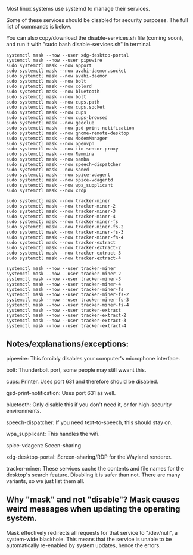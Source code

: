Most linux systems use systemd to manage their services.

Some of these services should be disabled for security purposes. The full list of commands is below.

You can also copy/download the disable-services.sh file (coming soon), and run it with "sudo bash disable-services.sh" in terminal.

```
systemctl mask --now --user xdg-desktop-portal
systemctl mask --now --user pipewire
sudo systemctl mask --now apport
sudo systemctl mask --now avahi-daemon.socket
sudo systemctl mask --now avahi-daemon
sudo systemctl mask --now bolt
sudo systemctl mask --now colord
sudo systemctl mask --now bluetooth
sudo systemctl mask --now bolt
sudo systemctl mask --now cups.path
sudo systemctl mask --now cups.socket
sudo systemctl mask --now cups
sudo systemctl mask --now cups-browsed
sudo systemctl mask --now geoclue
sudo systemctl mask --now gsd-print-notification
sudo systemctl mask --now gnome-remote-desktop
sudo systemctl mask --now ModemManager
sudo systemctl mask --now openvpn
sudo systemctl mask --now iio-sensor-proxy
sudo systemctl mask --now Remmina
sudo systemctl mask --now samba
sudo systemctl mask --now speech-dispatcher
sudo systemctl mask --now saned
sudo systemctl mask --now spice-vdagent
sudo systemctl mask --now spice-vdagentd
sudo systemctl mask --now wpa_supplicant
sudo systemctl mask --now xrdp

sudo systemctl mask --now tracker-miner
sudo systemctl mask --now tracker-miner-2
sudo systemctl mask --now tracker-miner-3
sudo systemctl mask --now tracker-miner-4
sudo systemctl mask --now tracker-miner-fs
sudo systemctl mask --now tracker-miner-fs-2
sudo systemctl mask --now tracker-miner-fs-3
sudo systemctl mask --now tracker-miner-fs-4
sudo systemctl mask --now tracker-extract
sudo systemctl mask --now tracker-extract-2
sudo systemctl mask --now tracker-extract-3
sudo systemctl mask --now tracker-extract-4

systemctl mask --now --user tracker-miner
systemctl mask --now --user tracker-miner-2
systemctl mask --now --user tracker-miner-3
systemctl mask --now --user tracker-miner-4
systemctl mask --now --user tracker-miner-fs
systemctl mask --now --user tracker-miner-fs-2
systemctl mask --now --user tracker-miner-fs-3
systemctl mask --now --user tracker-miner-fs-4
systemctl mask --now --user tracker-extract
systemctl mask --now --user tracker-extract-2
systemctl mask --now --user tracker-extract-3
systemctl mask --now --user tracker-extract-4
```

## Notes/explanations/exceptions:

pipewire: This forcibly disables your computer's microphone interface.

bolt: Thunderbolt port, some people may still wwant this.

cups: Printer. Uses port 631 and therefore should be disabled.

gsd-print-notification: Uses port 631 as well.

bluetooth: Only disable this if you don't need it, or for high-security environments.

speech-dispatcher: If you need text-to-speech, this should stay on.

wpa_supplicant: This handles the wifi.

spice-vdagent: Sceen-sharing

xdg-desktop-portal: Screen-sharing/RDP for the Wayland renderer.

tracker-miner: These services cache the contents and file names for the desktop's search feature. Disabling it is safer than not. There are many variants, so we just list them all.

## Why "mask" and not "disable"? Mask causes weird messages when updating the operating system.

Mask effectively redirects all requests for that service to "/dev/null", a system-wide blackhole. This means that the service is unable to be automatically re-enabled by system updates, hence the errors.

